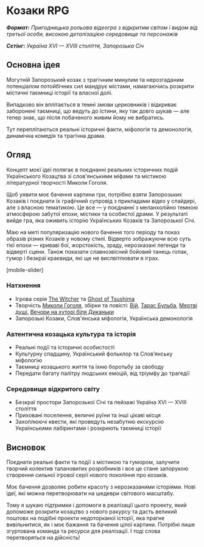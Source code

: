 # Козаки RPG

***Формат:** Пригодницька рольова відеогра з відкритим світом і видом від третьої особи, високою деталізацією середовище та персонажів*

***Сетінг:** Україна XVI — XVIII століття, Запорозька Січ*

## Основна ідея

Могутній Запорозький козак з трагічним минулим та нерозгаданим потенціалом потойбічних сил мандрує містами, намагаючись розкрити містичні таємниці історії та власної долі. 

Випадково він вплітається в темні змови церковників і відкриває заборонені таємниці, що ведуть до істини, яку так довго шукав — але тепер знає, що після побаченого живим йому не вибратись.

Тут переплітаються реальні історичні факти, міфологія та демонологія, динамічна комедія та трагічна драма.

## Огляд

Концепт моєї ідеї полягає в поєднанні реальних історичних подій Українського Козацтва зі слов'янськими міфами та містикою літературної творчості Миколи Гоголя.

Щоб уявити моє бачення картини гри, потрібно взяти Запорозьких Козаків і поєднати їх графічний супровід з прикладами відео у слайдері, але з власною тематикою. Це все — у поєднанні з меланхолійно темною атмосферою забутої епохи, містики та особистої драми. У результаті вийде гра, яка оживить історію Українських Козаків та Запорозької Січі.

Маю на меті популяризацію нового бачення того періоду та показ образів різних Козаків у новому стилі. Відверто зображуючи всю суть тієї епохи — криваві бої, жорстокість, зраду, нерозказані легенди та відверті сцени. Також показати славнозвісний бойовий танець гопак, гумор і безкраї краєвиди, які ще не вислвітлювати в іграх.

[mobile-slider]

### Натхнення

- Ігрова серія [The Witcher](https://en.wikipedia.org/wiki/The_Witcher_(video_game_series)) та [Ghost of Tsushima](https://en.wikipedia.org/wiki/Ghost_of_Tsushima)
- Творчість [Миколи Гоголя](https://en.wikipedia.org/wiki/Nikolai_Gogol), збірки та повісті: [Вій](https://en.wikipedia.org/wiki/Viy_(story)), [Тарас Бульба](https://en.wikipedia.org/wiki/Taras_Bulba), [Мертві душі](https://en.wikipedia.org/wiki/Dead_Souls), [Вечори на хуторі біля Диканьки](https://en.wikipedia.org/wiki/Evenings_on_a_Farm_Near_Dikanka)
- Запорозькі Козаки, Слов'янська міфологія, Українська демонологія

### Автентична козацька культура та історія

- Реальні події та історичні особистості
- Культурну спадщину, Український фольклор та Слов’янську міфологію
- Таємниці козацького життя та їхню боротьбу за свободу
- Передати багату палітру людських емоцій, від тріумфу до трагедії

### Середовище відкритого світу

- Безкраї простори Запорозької Січі та пейзажі Україна XVI — XVIII століття
- Приховані поселення, величні руїни та інші цікаві місця
- Захоплюючі квести, які проведуть незабутню екскурсію Українськими лабіринтами і розкриють таємниці історії

## Висновок

Поєднати реальні факти та події з містикою та гумором, залучити творчий колектив талановитих розробників і все це стане запорукою створення сильної ігрової серії нового покоління про козаків.

Моє бачення дозволяє робити красоту з нерозказаними історіями. Нові ідеї, які можна перетворювати на шедеври світового масштабу.

Тому я шукаю підтримки і допомоги в реалізації цього проекту, який допоможе розкрити козацтво з нового ракурсу та дасть великий поштовх на подібні проекти недоторканої історії, яка прагне вивільнитися, як і моє бажання та бачення цілої картини. Потрібні лише згуртована команда та ресурси для реалізації. І тоді слова перетворяться на дійсність!